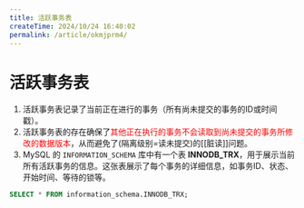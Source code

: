 ```yaml
---
title: 活跃事务表
createTime: 2024/10/24 16:40:02
permalink: /article/okmjprm4/
---
```

# 活跃事务表
1. 活跃事务表记录了当前正在进行的事务（所有尚未提交的事务的ID或时间戳）。
2. 活跃事务表的存在确保了<font color="#ff0000">其他正在执行的事务不会读取到尚未提交的事务所修改的数据版本</font>，从而避免了(隔离级别=读未提交)的[[脏读]]问题。
3. MySQL 的 `INFORMATION_SCHEMA` 库中有一个表 **INNODB_TRX**，用于展示当前所有活跃事务的信息。这张表展示了每个事务的详细信息，如事务ID、状态、开始时间、等待的锁等。
```sql
SELECT * FROM information_schema.INNODB_TRX;
```